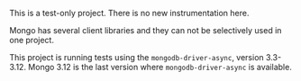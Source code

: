 This is a test-only project. There is no new instrumentation here.

Mongo has several client libraries and they can not be selectively used in one project.

This project is running tests using the `mongodb-driver-async`, version 3.3-3.12. Mongo 3.12 is the last version where `mongodb-driver-async` is available.
